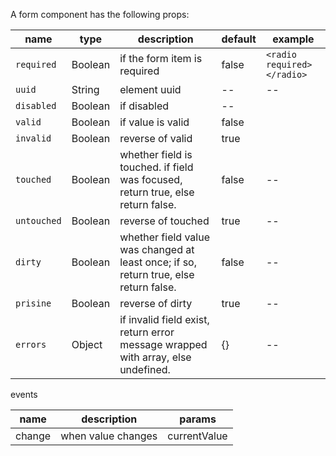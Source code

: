 A form component has the following props:

| name | type | description | default | example |
| -- | -- | -- | -- | -- |
| `required` | Boolean |if the form item is required | false | `<radio required></radio>` |
| `uuid` | String | element uuid | -- | -- |
| `disabled` | Boolean | if disabled | -- |
| `valid` | Boolean | if value is valid | false | |
| `invalid` | Boolean | reverse of valid | true | | 
| `touched` | Boolean | whether field is touched. if field was focused, return true, else return false. | false | -- |
| `untouched` | Boolean | reverse of touched | true | -- |
| `dirty` | Boolean | whether field value was changed at least once; if so, return true, else return false. | false | -- |
| `prisine` | Boolean | reverse of dirty | true | -- |
| `errors` | Object | if invalid field exist, return error message wrapped with array, else undefined. | {} | -- |


events

| name | description | params |
| -- | -- | -- |
| change | when value changes | currentValue |

